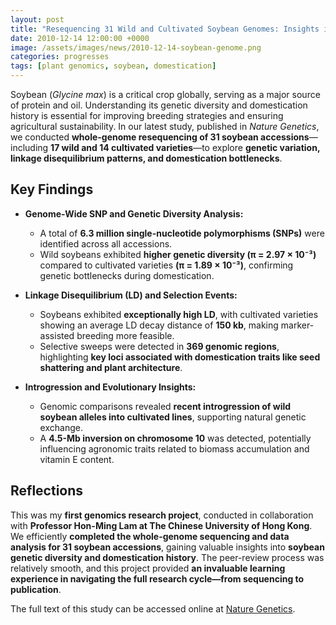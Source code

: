 ```yaml
---
layout: post
title: "Resequencing 31 Wild and Cultivated Soybean Genomes: Insights into Genetic Diversity and Domestication"
date: 2010-12-14 12:00:00 +0000
image: /assets/images/news/2010-12-14-soybean-genome.png
categories: progresses
tags: [plant genomics, soybean, domestication]
---
```


Soybean (*Glycine max*) is a critical crop globally, serving as a major source of protein and oil. Understanding its genetic diversity and domestication history is essential for improving breeding strategies and ensuring agricultural sustainability. In our latest study, published in *Nature Genetics*, we conducted **whole-genome resequencing of 31 soybean accessions**—including **17 wild and 14 cultivated varieties**—to explore **genetic variation, linkage disequilibrium patterns, and domestication bottlenecks**.

## Key Findings  

- **Genome-Wide SNP and Genetic Diversity Analysis:**  
  - A total of **6.3 million single-nucleotide polymorphisms (SNPs)** were identified across all accessions.  
  - Wild soybeans exhibited **higher genetic diversity (π = 2.97 × 10⁻³)** compared to cultivated varieties **(π = 1.89 × 10⁻³)**, confirming genetic bottlenecks during domestication.  

- **Linkage Disequilibrium (LD) and Selection Events:**  
  - Soybeans exhibited **exceptionally high LD**, with cultivated varieties showing an average LD decay distance of **150 kb**, making marker-assisted breeding more feasible.  
  - Selective sweeps were detected in **369 genomic regions**, highlighting **key loci associated with domestication traits like seed shattering and plant architecture**.  

- **Introgression and Evolutionary Insights:**  
  - Genomic comparisons revealed **recent introgression of wild soybean alleles into cultivated lines**, supporting natural genetic exchange.  
  - A **4.5-Mb inversion on chromosome 10** was detected, potentially influencing agronomic traits related to biomass accumulation and vitamin E content.  

## Reflections  

This was my **first genomics research project**, conducted in collaboration with **Professor Hon-Ming Lam at The Chinese University of Hong Kong**. We efficiently **completed the whole-genome sequencing and data analysis for 31 soybean accessions**, gaining valuable insights into **soybean genetic diversity and domestication history**. The peer-review process was relatively smooth, and this project provided **an invaluable learning experience in navigating the full research cycle—from sequencing to publication**.

The full text of this study can be accessed online at [Nature Genetics](https://doi.org/10.1038/ng.715).
